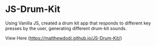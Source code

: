 # JS-Drum-Kit

Using Vanilla JS, created a drum kit app that responds to different key presses by the user, generating different drum-kit sounds. 

View Here (https://matthewdodi.github.io/JS-Drum-Kit/)
